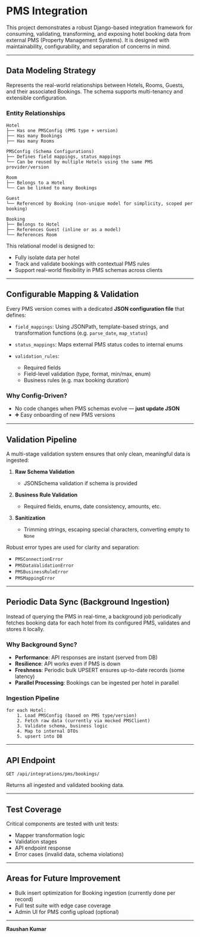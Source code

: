 # PMS Integration

This project demonstrates a robust Django-based integration framework for consuming, validating, transforming, and exposing hotel booking data from external PMS (Property Management Systems). It is designed with maintainability, configurability, and separation of concerns in mind.

---

## Data Modeling Strategy

Represents the real-world relationships between Hotels, Rooms, Guests, and their associated Bookings. The schema supports multi-tenancy and extensible configuration.

### Entity Relationships

```text
Hotel
├── Has one PMSConfig (PMS type + version)
├── Has many Bookings
├── Has many Rooms

PMSConfig (Schema Configurations)
├── Defines field mappings, status mappings
└── Can be reused by multiple Hotels using the same PMS provider/version

Room
├── Belongs to a Hotel
└── Can be linked to many Bookings

Guest
└── Referenced by Booking (non-unique model for simplicity, scoped per booking)

Booking
├── Belongs to Hotel
├── References Guest (inline or as a model)
└── References Room
```

This relational model is designed to:

* Fully isolate data per hotel
* Track and validate bookings with contextual PMS rules
* Support real-world flexibility in PMS schemas across clients

---

## Configurable Mapping & Validation

Every PMS version comes with a dedicated **JSON configuration file** that defines:

* `field_mappings`: Using JSONPath, template-based strings, and transformation functions (e.g. `parse_date`, `map_status`)
* `status_mappings`: Maps external PMS status codes to internal enums
* `validation_rules`:

  * Required fields
  * Field-level validation (type, format, min/max, enum)
  * Business rules (e.g. max booking duration)

### Why Config-Driven?

* No code changes when PMS schemas evolve — **just update JSON**
* ➕ Easy onboarding of new PMS versions

---

## Validation Pipeline

A multi-stage validation system ensures that only clean, meaningful data is ingested:

1. **Raw Schema Validation**

   * JSONSchema validation if schema is provided
2. **Business Rule Validation**

   * Required fields, enums, date consistency, amounts, etc.
3. **Sanitization**

   * Trimming strings, escaping special characters, converting empty to `None`

Robust error types are used for clarity and separation:

* `PMSConnectionError`
* `PMSDataValidationError`
* `PMSBusinessRuleError`
* `PMSMappingError`

---

## Periodic Data Sync (Background Ingestion)

Instead of querying the PMS in real-time, a background job periodically fetches booking data for each hotel from its configured PMS, validates and stores it locally.

### Why Background Sync?

* **Performance**: API responses are instant (served from DB)
* **Resilience**: API works even if PMS is down
* **Freshness**: Periodic bulk UPSERT ensures up-to-date records (some latency)
* **Parallel Processing**: Bookings can be ingested per hotel in parallel

### Ingestion Pipeline

```text
for each Hotel:
    1. Load PMSConfig (based on PMS type/version)
    2. Fetch raw data (currently via mocked PMSClient)
    3. Validate schema, business logic
    4. Map to internal DTOs
    5. upsert into DB
```

---

##  API Endpoint

```
GET /api/integrations/pms/bookings/
```

Returns all ingested and validated booking data.

---

## Test Coverage

Critical components are tested with unit tests: 

* Mapper transformation logic
* Validation stages
* API endpoint response
* Error cases (invalid data, schema violations)

---

## Areas for Future Improvement
- Bulk insert optimization for Booking ingestion (currently done per record)
- Full test suite with edge case coverage
- Admin UI for PMS config upload (optional)

--- 
**Raushan Kumar** 